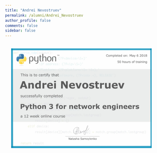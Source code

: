```yaml
---
title: "Andrei Nevostruev"
permalink: /alumni/Andrei_Nevostruev
author_profile: false
comments: false
sidebar: false
---
```


<div style="padding: 20px;">
  <img src="https://raw.githubusercontent.com/pyneng/pyneng.github.io/master/alumni/Andrei_Nevostruev.png" alt="Python for network engineers">
</div>

